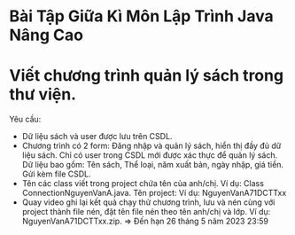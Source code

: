 # Bài Tập Giữa Kì Môn Lập Trình Java Nâng Cao
# Viết chương trình quản lý sách trong thư viện.
Yêu cầu:
  - Dữ liệu sách và user được lưu trên CSDL.
  - Chương trình có 2 form: Đăng nhập và quản lý sách, hiển thị đầy đủ dữ liệu sách. Chỉ có user trong CSDL mới được xác thực để quản lý sách. Dữ liệu bao gồm: Tên sách, Thể loại, năm xuất bản, ngày nhập, giá tiền. Gửi kèm file CSDL.
  - Tên các class viết trong project chứa tên của anh/chị. Ví dụ: Class ConnectionNguyenVanA.java. Tên project: Ví dụ: NguyenVanA71DCTTxx
  - Quay video ghi lại kết quả chạy thử chương trình, lưu và nén cùng với project thành file nén, đặt tên file nén theo tên anh/chị và lớp. Ví dụ: NguyenVanA71DCTTxx.zip.
=> Đến hạn 26 tháng 5 năm 2023 23:59
